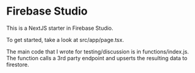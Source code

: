 # Firebase Studio

This is a NextJS starter in Firebase Studio.

To get started, take a look at src/app/page.tsx.

The main code that I wrote for testing/discussion is in functions/index.js. The function calls a 3rd party endpoint and upserts the resulting data to firestore. 